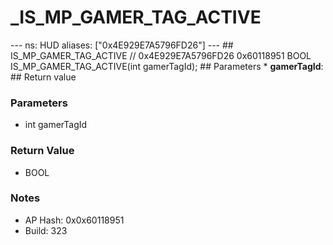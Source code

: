 # _IS_MP_GAMER_TAG_ACTIVE

--- ns: HUD aliases: ["0x4E929E7A5796FD26"] --- ## IS_MP_GAMER_TAG_ACTIVE  // 0x4E929E7A5796FD26 0x60118951 BOOL IS_MP_GAMER_TAG_ACTIVE(int gamerTagId);   ## Parameters * **gamerTagId**:  ## Return value

### Parameters
* int gamerTagId

### Return Value
* BOOL

### Notes
* AP Hash: 0x0x60118951
* Build: 323

